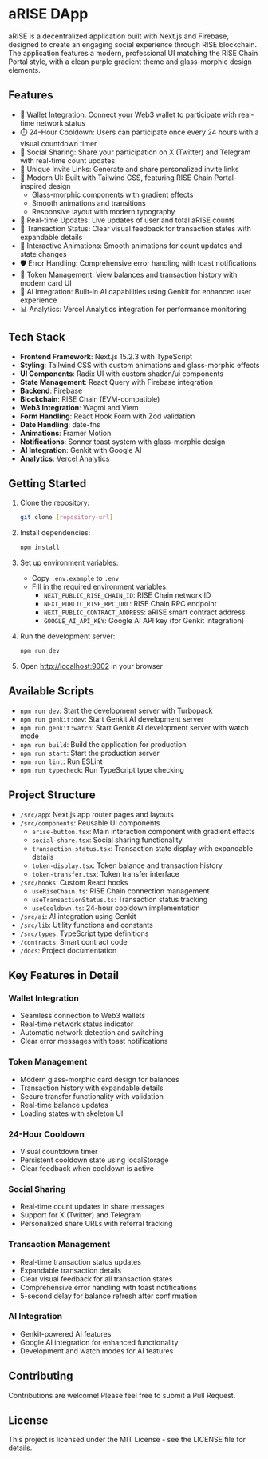 # aRISE DApp

aRISE is a decentralized application built with Next.js and Firebase, designed to create an engaging social experience through RISE blockchain. The application features a modern, professional UI matching the RISE Chain Portal style, with a clean purple gradient theme and glass-morphic design elements.

## Features

- 🔐 Wallet Integration: Connect your Web3 wallet to participate with real-time network status
- ⏱️ 24-Hour Cooldown: Users can participate once every 24 hours with a visual countdown timer
- 📱 Social Sharing: Share your participation on X (Twitter) and Telegram with real-time count updates
- 🔗 Unique Invite Links: Generate and share personalized invite links
- 🎨 Modern UI: Built with Tailwind CSS, featuring RISE Chain Portal-inspired design
  - Glass-morphic components with gradient effects
  - Smooth animations and transitions
  - Responsive layout with modern typography
- 🔄 Real-time Updates: Live updates of user and total aRISE counts
- 🎯 Transaction Status: Clear visual feedback for transaction states with expandable details
- 🎉 Interactive Animations: Smooth animations for count updates and state changes
- 🛡️ Error Handling: Comprehensive error handling with toast notifications
- 💎 Token Management: View balances and transaction history with modern card UI
- 🤖 AI Integration: Built-in AI capabilities using Genkit for enhanced user experience
- 📊 Analytics: Vercel Analytics integration for performance monitoring

## Tech Stack

- **Frontend Framework**: Next.js 15.2.3 with TypeScript
- **Styling**: Tailwind CSS with custom animations and glass-morphic effects
- **UI Components**: Radix UI with custom shadcn/ui components
- **State Management**: React Query with Firebase integration
- **Backend**: Firebase
- **Blockchain**: RISE Chain (EVM-compatible)
- **Web3 Integration**: Wagmi and Viem
- **Form Handling**: React Hook Form with Zod validation
- **Date Handling**: date-fns
- **Animations**: Framer Motion
- **Notifications**: Sonner toast system with glass-morphic design
- **AI Integration**: Genkit with Google AI
- **Analytics**: Vercel Analytics

## Getting Started

1. Clone the repository:
   ```bash
   git clone [repository-url]
   ```

2. Install dependencies:
   ```bash
   npm install
   ```

3. Set up environment variables:
   - Copy `.env.example` to `.env`
   - Fill in the required environment variables:
     - `NEXT_PUBLIC_RISE_CHAIN_ID`: RISE Chain network ID
     - `NEXT_PUBLIC_RISE_RPC_URL`: RISE Chain RPC endpoint
     - `NEXT_PUBLIC_CONTRACT_ADDRESS`: aRISE smart contract address
     - `GOOGLE_AI_API_KEY`: Google AI API key (for Genkit integration)

4. Run the development server:
   ```bash
   npm run dev
   ```

5. Open [http://localhost:9002](http://localhost:9002) in your browser

## Available Scripts

- `npm run dev`: Start the development server with Turbopack
- `npm run genkit:dev`: Start Genkit AI development server
- `npm run genkit:watch`: Start Genkit AI development server with watch mode
- `npm run build`: Build the application for production
- `npm run start`: Start the production server
- `npm run lint`: Run ESLint
- `npm run typecheck`: Run TypeScript type checking

## Project Structure

- `/src/app`: Next.js app router pages and layouts
- `/src/components`: Reusable UI components
  - `arise-button.tsx`: Main interaction component with gradient effects
  - `social-share.tsx`: Social sharing functionality
  - `transaction-status.tsx`: Transaction state display with expandable details
  - `token-display.tsx`: Token balance and transaction history
  - `token-transfer.tsx`: Token transfer interface
- `/src/hooks`: Custom React hooks
  - `useRiseChain.ts`: RISE Chain connection management
  - `useTransactionStatus.ts`: Transaction status tracking
  - `useCooldown.ts`: 24-hour cooldown implementation
- `/src/ai`: AI integration using Genkit
- `/src/lib`: Utility functions and constants
- `/src/types`: TypeScript type definitions
- `/contracts`: Smart contract code
- `/docs`: Project documentation

## Key Features in Detail

### Wallet Integration
- Seamless connection to Web3 wallets
- Real-time network status indicator
- Automatic network detection and switching
- Clear error messages with toast notifications

### Token Management
- Modern glass-morphic card design for balances
- Transaction history with expandable details
- Secure transfer functionality with validation
- Real-time balance updates
- Loading states with skeleton UI

### 24-Hour Cooldown
- Visual countdown timer
- Persistent cooldown state using localStorage
- Clear feedback when cooldown is active

### Social Sharing
- Real-time count updates in share messages
- Support for X (Twitter) and Telegram
- Personalized share URLs with referral tracking

### Transaction Management
- Real-time transaction status updates
- Expandable transaction details
- Clear visual feedback for all transaction states
- Comprehensive error handling with toast notifications
- 5-second delay for balance refresh after confirmation

### AI Integration
- Genkit-powered AI features
- Google AI integration for enhanced functionality
- Development and watch modes for AI features

## Contributing

Contributions are welcome! Please feel free to submit a Pull Request.

## License

This project is licensed under the MIT License - see the LICENSE file for details.
